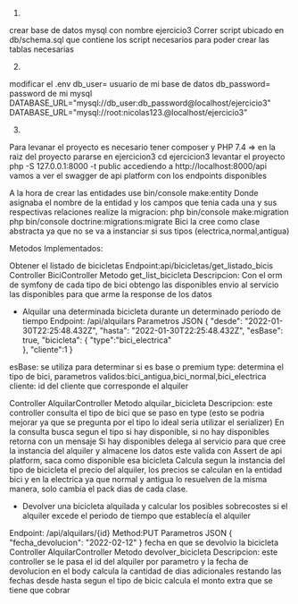  
 1) 
 crear base de datos mysql con nombre  ejercicio3
 Correr script ubicado en db/schema.sql que contiene los script necesarios para poder crear las tablas necesarias

 2) 
 modificar el .env
 db_user= usuario de mi base de datos
 db_password= password de mi mysql
 DATABASE_URL="mysql://db_user:db_password@localhost/ejercicio3"
 DATABASE_URL="mysql://root:nicolas123.@localhost/ejercicio3"

3) 
 Para levanar el proyecto es necesario tener composer y PHP 7.4 => 
 en la raiz del proyecto pararse en ejercicion3
 cd ejercicion3
 levantar el proyecto php -S 127.0.0.1:8000 -t public
 accediendo a http://localhost:8000/api
 vamos a ver el swagger de api platform con los endpoints disponibles 

A la hora de crear las entidades use 
bin/console make:entity
Donde asignaba el nombre de la entidad y los campos que tenia cada una
y sus respectivas relaciones
realize la migracion:
 php bin/console make:migration
php bin/console doctrine:migrations:migrate
Bici la cree como clase abstracta ya que no se va a instanciar
si sus tipos (electrica,normal,antigua)


 Metodos Implementados: 

 Obtener el listado de bicicletas
Endpoint:api/bicicletas/get_listado_bicis
Controller BiciController
Metodo get_list_bicicleta
Descripcion: Con el orm de symfony de cada tipo de bici obtengo las disponibles
envio al servicio las disponibles para que arme la response de los datos


- Alquilar una determinada bicicleta durante un determinado periodo de tiempo
Endpoint: /api/alquilars
Parametros JSON
{
  "desde": "2022-01-30T22:25:48.432Z",
  "hasta": "2022-01-30T22:25:48.432Z",
  "esBase": true,
  "bicicleta": {
    "type":"bici_electrica"  
  },
  "cliente":1
}

esBase: se utiliza para determinar si es base o premium
type: determina el tipo de bici, parametros validos:bici_antigua,bici_normal,bici_electrica
cliente: id del cliente que corresponde el alquiler

Controller AlquilarController
Metodo alquilar_bicicleta
Descripcion: este controller consulta el tipo de bici que se paso en type (esto se podria mejorar ya
que se pregunta por el tipo lo ideal seria utilizar el serializer)
En la consulta busca segun el tipo si hay disponible, si no hay disponibles retorna con un mensaje
Si hay disponibles delega al servicio para que cree la instancia del alquiler y almacene los datos
este valida con Assert de api platform, saca como disponible esa bicicleta 
Calcula segun la instancia del tipo de bicicleta el precio del alquiler, los precios se calculan en la
entidad bici y en la electrica ya que normal y antigua lo resuelven de la misma manera, solo cambia el pack dias
de cada clase.


- Devolver una bicicleta alquilada y calcular los posibles sobrecostes si el alquiler
 excede el periodo de tiempo que establecía el alquiler

Endpoint: /api/alquilars/{id}
Method:PUT
Parametros JSON
{
  "fecha_devolucion": "2022-02-12"
}
fecha en que se devolvio la bicicleta
Controller AlquilarController
Metodo devolver_bicicleta
Descripcion: este controller se le pasa el id del alquiler por parametro y la fecha de devolucion
en el body 
calcula la cantidad de dias adicionales restando las fechas desde hasta
segun el tipo de bicic calcula el monto extra que se tiene que cobrar


 



